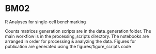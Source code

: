 # BM02

R Analyses for single-cell benchmarking

Counts matrices generation scripts are in the data_generation folder. The main workflow is in the processing_scripts directory. The notebooks are arranged in order for processing & analyzing the data. Figures for publication are generated using the figures/figure_scripts code
